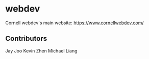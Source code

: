 # webdev

Cornell webdev's main website: https://www.cornellwebdev.com/

## Contributors

Jay Joo
Kevin Zhen
Michael Liang
